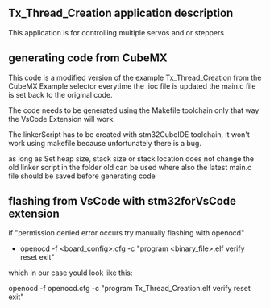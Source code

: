 
## <b>Tx_Thread_Creation application description</b>

This application is for controlling multiple servos and or steppers

## <b>generating code from CubeMX</b>

This code is a modified version of the example Tx_Thread_Creation from the CubeMX Example selector
everytime the .ioc file is updated the main.c file is set back to the original code.

The code needs to be generated using the Makefile toolchain only that way the VsCode Extension
will work.

The linkerScript has to be created with stm32CubeIDE toolchain, it won't work using makefile because
unfortunately there is a bug.

as long as Set heap size, stack size or stack location does not change the old linker script in the
folder old can be used where also the latest main.c file should be saved before generating code

## <b>flashing from VsCode with stm32forVsCode extension</b>

if "permission denied error occurs try manually flashing with openocd"

- openocd -f <board_config>.cfg -c "program <binary_file>.elf verify reset exit"

which in our case yould look like this:

openocd -f openocd.cfg -c "program Tx_Thread_Creation.elf verify reset exit"

